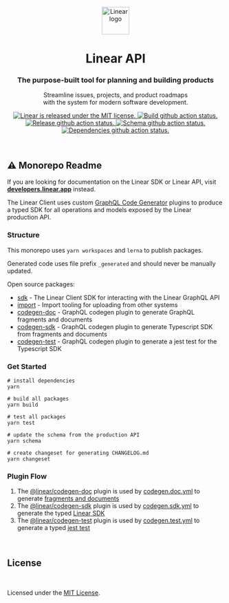 <!-- TEXT_SECTION:header:START -->
<p align="center">
  <a href="https://linear.app" target="_blank" rel="noopener noreferrer">
    <img width="64" src="https://raw.githubusercontent.com/linear/linear/master/docs/logo.svg" alt="Linear logo">
  </a>
</p>
<h1 align="center">
  Linear API
</h1>
<h3 align="center">
  The purpose-built tool for planning and building products
</h3>
<p align="center">
  Streamline issues, projects, and product roadmaps<br/>
  with the system for modern software development.
</p>
<p align="center">
  <a href="https://github.com/linear/linear/blob/master/LICENSE">
    <img src="https://img.shields.io/badge/license-MIT-blue.svg" alt="Linear is released under the MIT license." />
  </a>
  <a href="https://github.com/linear/linear/actions/workflows/build.yaml">
    <img src="https://github.com/linear/linear/actions/workflows/build.yaml/badge.svg" alt="Build github action status." />
  </a>
  <a href="https://github.com/linear/linear/actions/workflows/release.yaml">
    <img src="https://github.com/linear/linear/actions/workflows/release.yaml/badge.svg" alt="Release github action status." />
  </a>
  <a href="https://github.com/linear/linear/actions/workflows/schema.yaml">
    <img src="https://github.com/linear/linear/actions/workflows/schema.yaml/badge.svg" alt="Schema github action status." />
  </a>
  <a href="https://github.com/linear/linear/actions/workflows/dependencies.yaml">
    <img src="https://github.com/linear/linear/actions/workflows/dependencies.yaml/badge.svg" alt="Dependencies github action status." />
  </a>
</p>
<!-- TEXT_SECTION:header:END -->

<br/>

## ⚠️ Monorepo Readme

If you are looking for documentation on the Linear SDK or Linear API, visit [**developers.linear.app**](https://developers.linear.app/docs) instead.

<!-- TEXT_SECTION:contribute:START -->
The Linear Client uses custom [GraphQL Code Generator](https://graphql-code-generator.com/) plugins to produce a typed SDK for all operations and models exposed by the Linear production API.

### Structure

This monorepo uses `yarn workspaces` and `lerna` to publish packages.

Generated code uses file prefix `_generated` and should never be manually updated.

Open source packages:
- [sdk](https://github.com/linear/linear/tree/master/packages/sdk/README.md) - The Linear Client SDK for interacting with the Linear GraphQL API
- [import](https://github.com/linear/linear/tree/master/packages/import/README.md) - Import tooling for uploading from other systems
- [codegen-doc](https://github.com/linear/linear/tree/master/packages/codegen-doc/README.md) - GraphQL codegen plugin to generate GraphQL fragments and documents
- [codegen-sdk](https://github.com/linear/linear/tree/master/packages/codegen-sdk/README.md) - GraphQL codegen plugin to generate Typescript SDK from fragments and documents
- [codegen-test](https://github.com/linear/linear/tree/master/packages/codegen-test/README.md) - GraphQL codegen plugin to generate a jest test for the Typescript SDK

### Get Started

```shell
# install dependencies
yarn

# build all packages
yarn build

# test all packages
yarn test

# update the schema from the production API
yarn schema

# create changeset for generating CHANGELOG.md
yarn changeset
```

### Plugin Flow

1. The [@linear/codegen-doc](https://github.com/linear/linear/tree/master/packages/codegen-doc/README.md) plugin is used by [codegen.doc.yml](https://github.com/linear/linear/tree/master/packages/sdk/codegen.doc.yml) to generate [fragments and documents](https://github.com/linear/linear/tree/master/packages/sdk/src/_generated_documents.graphql)
2. The [@linear/codegen-sdk](https://github.com/linear/linear/tree/master/packages/codegen-sdk/README.md) plugin is used by [codegen.sdk.yml](https://github.com/linear/linear/tree/master/packages/sdk/codegen.sdk.yml) to generate the typed [Linear SDK](https://github.com/linear/linear/tree/master/packages/sdk/src/_generated_sdk.ts)
3. The [@linear/codegen-test](https://github.com/linear/linear/tree/master/packages/codegen-test/README.md) plugin is used by [codegen.test.yml](https://github.com/linear/linear/tree/master/packages/sdk/codegen.test.yml) to generate a typed [jest test](https://github.com/linear/linear/tree/master/packages/sdk/src/_tests/_generated.test.ts)

<br/>
<!-- TEXT_SECTION:contribute:END -->

<!-- TEXT_SECTION:license:START -->
## License

<br/>

Licensed under the [MIT License](./LICENSE).
<!-- TEXT_SECTION:license:END -->
